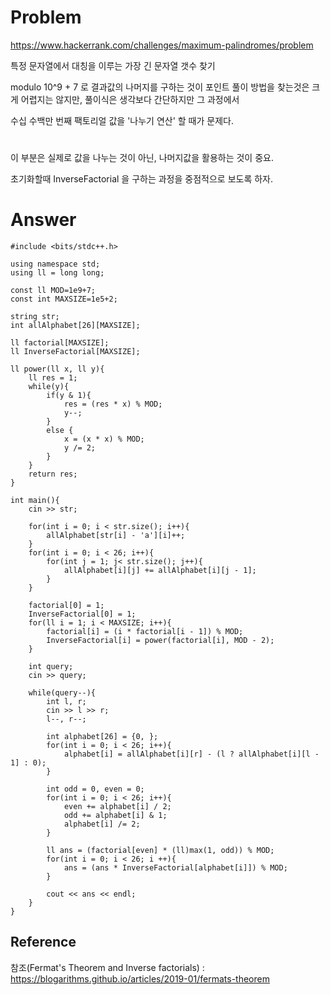 Problem
===

https://www.hackerrank.com/challenges/maximum-palindromes/problem

특정 문자열에서 대칭을 이루는 가장 긴 문자열 갯수 찾기

modulo 10^9 + 7 로 결과값의 나머지를 구하는 것이 포인트
풀이 방법을 찾는것은 크게 어렵지는 않지만, 풀이식은 생각보다 간단하지만 그 과정에서

수십 수백만 번째 팩토리얼 값을 '나누기 연산' 할 때가 문제다.    
  #
  
  
이 부분은 실제로 값을 나누는 것이 아닌, 나머지값을 활용하는 것이 중요.

초기화할때 InverseFactorial 을 구하는 과정을 중점적으로 보도록 하자.

Answer
===

```
#include <bits/stdc++.h>

using namespace std;
using ll = long long;

const ll MOD=1e9+7;
const int MAXSIZE=1e5+2;

string str;
int allAlphabet[26][MAXSIZE];

ll factorial[MAXSIZE];
ll InverseFactorial[MAXSIZE];

ll power(ll x, ll y){
    ll res = 1;
    while(y){
        if(y & 1){
            res = (res * x) % MOD;
            y--; 
        }
        else {
            x = (x * x) % MOD;
            y /= 2;
        }
    }
    return res;
}

int main(){
    cin >> str;

    for(int i = 0; i < str.size(); i++){
        allAlphabet[str[i] - 'a'][i]++;
    }
    for(int i = 0; i < 26; i++){
        for(int j = 1; j< str.size(); j++){
            allAlphabet[i][j] += allAlphabet[i][j - 1];
        }
    }
    
    factorial[0] = 1;
    InverseFactorial[0] = 1;
    for(ll i = 1; i < MAXSIZE; i++){
        factorial[i] = (i * factorial[i - 1]) % MOD;
        InverseFactorial[i] = power(factorial[i], MOD - 2);
    }

    int query; 
    cin >> query;

    while(query--){
        int l, r;
        cin >> l >> r;
        l--, r--;

        int alphabet[26] = {0, };
        for(int i = 0; i < 26; i++){
            alphabet[i] = allAlphabet[i][r] - (l ? allAlphabet[i][l - 1] : 0);
        }

        int odd = 0, even = 0;
        for(int i = 0; i < 26; i++){
            even += alphabet[i] / 2;
            odd += alphabet[i] & 1;
            alphabet[i] /= 2;
        }

        ll ans = (factorial[even] * (ll)max(1, odd)) % MOD;
        for(int i = 0; i < 26; i ++){
            ans = (ans * InverseFactorial[alphabet[i]]) % MOD;
        }

        cout << ans << endl;
    }
}
```

Reference
---

참조(Fermat's Theorem and Inverse factorials) : https://blogarithms.github.io/articles/2019-01/fermats-theorem
